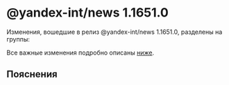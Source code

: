 # @yandex-int/news 1.1651.0

<!-- ЧЕЛОВЕЧЕСКОЕ ВСТУПЛЕНИЕ -->

Изменения, вошедшие в релиз @yandex-int/news 1.1651.0, разделены на группы:

Все важные изменения подробно описаны [ниже](#Пояснения).

## Пояснения

